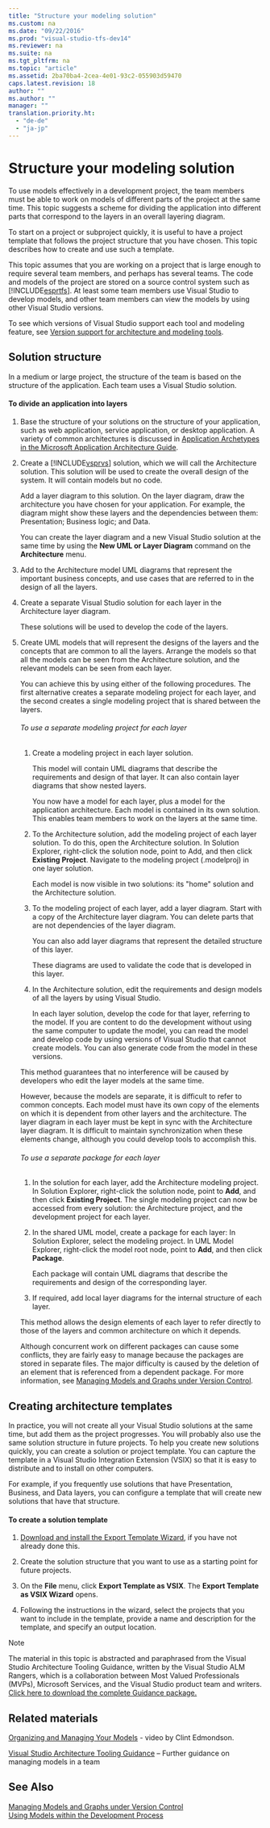 ```yaml
---
title: "Structure your modeling solution"
ms.custom: na
ms.date: "09/22/2016"
ms.prod: "visual-studio-tfs-dev14"
ms.reviewer: na
ms.suite: na
ms.tgt_pltfrm: na
ms.topic: "article"
ms.assetid: 2ba70ba4-2cea-4e01-93c2-055903d59470
caps.latest.revision: 18
author: ""
ms.author: ""
manager: ""
translation.priority.ht: 
  - "de-de"
  - "ja-jp"
---
```

# Structure your modeling solution
To use models effectively in a development project, the team members must be able to work on models of different parts of the project at the same time. This topic suggests a scheme for dividing the application into different parts that correspond to the layers in an overall layering diagram.  
  
 To start on a project or subproject quickly, it is useful to have a project template that follows the project structure that you have chosen. This topic describes how to create and use such a template.  
  
 This topic assumes that you are working on a project that is large enough to require several team members, and perhaps has several teams. The code and models of the project are stored on a source control system such as [!INCLUDE[esprtfs](../vs140/includes/esprtfs_md.md)]. At least some team members use Visual Studio to develop models, and other team members can view the models by using other Visual Studio versions.  
  
 To see which versions of Visual Studio support each tool and modeling feature, see [Version support for architecture and modeling tools](../vs140/what-s-new-for-design-in-visual-studio.md#VersionSupport).  
  
## Solution structure  
 In a medium or large project, the structure of the team is based on the structure of the application. Each team uses a Visual Studio solution.  
  
#### To divide an application into layers  
  
1.  Base the structure of your solutions on the structure of your application, such as web application, service application, or desktop application. A variety of common architectures is discussed in [Application Archetypes in the Microsoft Application Architecture Guide](http://go.microsoft.com/fwlink/?LinkId=196681).  
  
2.  Create a [!INCLUDE[vsprvs](../vs140/includes/vsprvs_md.md)] solution, which we will call the Architecture solution. This solution will be used to create the overall design of the system. It will contain models but no code.  
  
     Add a layer diagram to this solution. On the layer diagram, draw the architecture you have chosen for your application. For example, the diagram might show these layers and the dependencies between them: Presentation; Business logic; and Data.  
  
     You can create the layer diagram and a new Visual Studio solution at the same time by using the **New UML or Layer Diagram** command on the **Architecture** menu.  
  
3.  Add to the Architecture model UML diagrams that represent the important business concepts, and use cases that are referred to in the design of all the layers.  
  
4.  Create a separate Visual Studio solution for each layer in the Architecture layer diagram.  
  
     These solutions will be used to develop the code of the layers.  
  
5.  Create UML models that will represent the designs of the layers and the concepts that are common to all the layers. Arrange the models so that all the models can be seen from the Architecture solution, and the relevant models can be seen from each layer.  
  
     You can achieve this by using either of the following procedures. The first alternative creates a separate modeling project for each layer, and the second creates a single modeling project that is shared between the layers.  
  
    ###### To use a separate modeling project for each layer  
  
    1.  Create a modeling project in each layer solution.  
  
         This model will contain UML diagrams that describe the requirements and design of that layer. It can also contain layer diagrams that show nested layers.  
  
         You now have a model for each layer, plus a model for the application architecture. Each model is contained in its own solution. This enables team members to work on the layers at the same time.  
  
    2.  To the Architecture solution, add the modeling project of each layer solution. To do this, open the Architecture solution. In Solution Explorer, right-click the solution node, point to Add, and then click **Existing Project**. Navigate to the modeling project (.modelproj) in one layer solution.  
  
         Each model is now visible in two solutions: its "home" solution and the Architecture solution.  
  
    3.  To the modeling project of each layer, add a layer diagram. Start with a copy of the Architecture layer diagram. You can delete parts that are not dependencies of the layer diagram.  
  
         You can also add layer diagrams that represent the detailed structure of this layer.  
  
         These diagrams are used to validate the code that is developed in this layer.  
  
    4.  In the Architecture solution, edit the requirements and design models of all the layers by using Visual Studio.  
  
         In each layer solution, develop the code for that layer, referring to the model. If you are content to do the development without using the same computer to update the model, you can read the model and develop code by using versions of Visual Studio that cannot create models. You can also generate code from the model in these versions.  
  
     This method guarantees that no interference will be caused by developers who edit the layer models at the same time.  
  
     However, because the models are separate, it is difficult to refer to common concepts. Each model must have its own copy of the elements on which it is dependent from other layers and the architecture. The layer diagram in each layer must be kept in sync with the Architecture layer diagram. It is difficult to maintain synchronization when these elements change, although you could develop tools to accomplish this.  
  
    ###### To use a separate package for each layer  
  
    1.  In the solution for each layer, add the Architecture modeling project. In Solution Explorer, right-click the solution node, point to **Add**, and then click **Existing Project**. The single modeling project can now be accessed from every solution: the Architecture project, and the development project for each layer.  
  
    2.  In the shared UML model, create a package for each layer: In Solution Explorer, select the modeling project. In UML Model Explorer, right-click the model root node, point to **Add**, and then click **Package**.  
  
         Each package will contain UML diagrams that describe the requirements and design of the corresponding layer.  
  
    3.  If required, add local layer diagrams for the internal structure of each layer.  
  
     This method allows the design elements of each layer to refer directly to those of the layers and common architecture on which it depends.  
  
     Although concurrent work on different packages can cause some conflicts, they are fairly easy to manage because the packages are stored in separate files. The major difficulty is caused by the deletion of an element that is referenced from a dependent package. For more information, see [Managing Models and Graphs under Version Control](../vs140/manage-models-and-diagrams-under-version-control.md).  
  
## Creating architecture templates  
 In practice, you will not create all your Visual Studio solutions at the same time, but add them as the project progresses. You will probably also use the same solution structure in future projects.  To help you create new solutions quickly, you can create a solution or project template. You can capture the template in a Visual Studio Integration Extension (VSIX) so that it is easy to distribute and to install on other computers.  
  
 For example, if you frequently use solutions that have Presentation, Business, and Data layers, you can configure a template that will create new solutions that have that structure.  
  
#### To create a solution template  
  
1.  [Download and install the Export Template Wizard](http://go.microsoft.com/fwlink/?LinkId=196686), if you have not already done this.  
  
2.  Create the solution structure that you want to use as a starting point for future projects.  
  
3.  On the **File** menu, click **Export Template as VSIX**. The **Export Template as VSIX Wizard** opens.  
  
4.  Following the instructions in the wizard, select the projects that you want to include in the template, provide a name and description for the template, and specify an output location.  
  
> [!NOTE]
>  The material in this topic is abstracted and paraphrased from the Visual Studio Architecture Tooling Guidance, written by the Visual Studio ALM Rangers, which is a collaboration between Most Valued Professionals (MVPs), Microsoft Services, and the Visual Studio product team and writers. [Click here to download the complete Guidance package.](http://go.microsoft.com/fwlink/?LinkID=191984)  
  
## Related materials  
 [Organizing and Managing Your Models](http://channel9.msdn.com/posts/clinted/UML-with-VS-2010-Part-9-Organizing-and-Managing-Your-Models/) - video by Clint Edmondson.  
  
 [Visual Studio Architecture Tooling Guidance](../vs140/visual-studio-architecture-tooling-guidance.md) – Further guidance on managing models in a team  
  
## See Also  
 [Managing Models and Graphs under Version Control](../vs140/manage-models-and-diagrams-under-version-control.md)   
 [Using Models within the Development Process](../vs140/use-models-in-your-development-process.md)